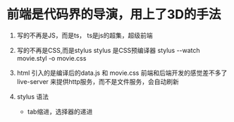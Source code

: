 # 前端是代码界的导演，用上了3D的手法
1. 写的不再是JS，而是ts，
    ts是js的超集，超级前端
2. 写的不再是CSS,而是stylus
    stylus 是CSS预编译器
    stylus --watch movie.styl -o movie.css
3. html 引入的是编译后的data.js 和 movie.css
    前端和后端开发的感觉差不多了
    live-server 来提供http服务，而不是文件服务，会自动刷新

4. stylus 语法
    - tab缩进，选择器的递进

